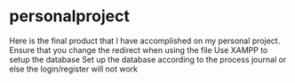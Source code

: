 # personalproject
Here is the final product that I have accomplished on my personal project.
Ensure that you change the redirect when using the file
Use XAMPP to setup the database
Set up the database according to the process journal or else the login/register will not work
